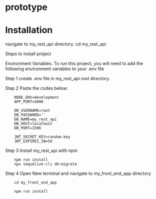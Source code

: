 # prototype
 


# Installation

navigate to my_rest_api directory.
        cd my_rest_api

Steps to install project

Environment Variables.
To run this project, you will need to add the following environment variables to your .env file

Step 1 create .env file in my_rest_api root directory.

Step 2 Paste the codes below:

        NODE_ENV=development
        APP_PORT=5000

        DB_USERNAME=root
        DB_PASSWORD=''
        DB_NAME=my_rest_api
        DB_HOST=localhost
        DB_PORT=3306

        JWT_SECRET_KEY=random-key
        JWT_EXPIRES_IN=5d

Step 3 Install my_rest_api with npm

        npm run install
        npx sequelize-cli db:migrate

Step 4 Open New terminal and navigate to my_front_end_app directory

        cd my_front_end_app

        npm run install